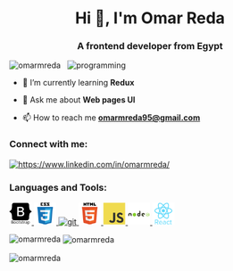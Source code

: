 <h1 align="center">Hi 👋, I'm Omar Reda</h1>
<h3 align="center">A frontend developer from Egypt</h3>
<img src="https://media.tenor.com/NOYF3f82b_gAAAAC/programmer.gif" alt="programming" width=400 align="right" />
<p align="left"> <img src="https://komarev.com/ghpvc/?username=omarmreda&label=Profile%20views&color=0e75b6&style=flat" alt="omarmreda" /> </p>

- 🌱 I’m currently learning **Redux**

- 💬 Ask me about **Web pages UI**

- 📫 How to reach me **omarmreda95@gmail.com**

<h3 align="left">Connect with me:</h3>
<p align="left">
<a href="https://linkedin.com/in/omarmreda/" target="blank"><img align="center" src="https://raw.githubusercontent.com/rahuldkjain/github-profile-readme-generator/master/src/images/icons/Social/linked-in-alt.svg" alt="https://www.linkedin.com/in/omarmreda/" height="30" width="40" /></a>
</p>

<h3 align="left">Languages and Tools:</h3>
<p align="left"> <a href="https://getbootstrap.com" target="_blank" rel="noreferrer"> <img src="https://raw.githubusercontent.com/devicons/devicon/master/icons/bootstrap/bootstrap-plain-wordmark.svg" alt="bootstrap" width="40" height="40"/> </a> <a href="https://www.w3schools.com/css/" target="_blank" rel="noreferrer"> <img src="https://raw.githubusercontent.com/devicons/devicon/master/icons/css3/css3-original-wordmark.svg" alt="css3" width="40" height="40"/> </a> <a href="https://git-scm.com/" target="_blank" rel="noreferrer"> <img src="https://www.vectorlogo.zone/logos/git-scm/git-scm-icon.svg" alt="git" width="40" height="40"/> </a> <a href="https://www.w3.org/html/" target="_blank" rel="noreferrer"> <img src="https://raw.githubusercontent.com/devicons/devicon/master/icons/html5/html5-original-wordmark.svg" alt="html5" width="40" height="40"/> </a> <a href="https://developer.mozilla.org/en-US/docs/Web/JavaScript" target="_blank" rel="noreferrer"> <img src="https://raw.githubusercontent.com/devicons/devicon/master/icons/javascript/javascript-original.svg" alt="javascript" width="40" height="40"/> </a> <a href="https://nodejs.org" target="_blank" rel="noreferrer"> <img src="https://raw.githubusercontent.com/devicons/devicon/master/icons/nodejs/nodejs-original-wordmark.svg" alt="nodejs" width="40" height="40"/> </a> <a href="https://reactjs.org/" target="_blank" rel="noreferrer"> <img src="https://raw.githubusercontent.com/devicons/devicon/master/icons/react/react-original-wordmark.svg" alt="react" width="40" height="40"/> </a> </p>

<p><img align="left" src="https://github-readme-stats.vercel.app/api/top-langs?username=omarmreda&show_icons=true&locale=en&layout=compact" alt="omarmreda" /></p>

<p>&nbsp;<img align="center" src="https://github-readme-stats.vercel.app/api?username=omarmreda&show_icons=true&locale=en" alt="omarmreda" /></p>

<p><img align="center" src="https://github-readme-streak-stats.herokuapp.com/?user=omarmreda&" alt="omarmreda" /></p>
